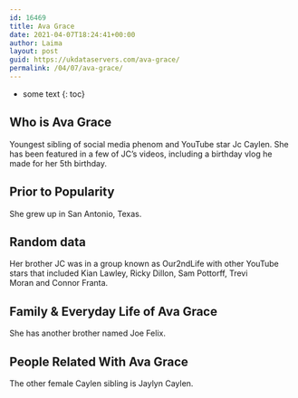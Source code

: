 ```yaml
---
id: 16469
title: Ava Grace
date: 2021-04-07T18:24:41+00:00
author: Laima
layout: post
guid: https://ukdataservers.com/ava-grace/
permalink: /04/07/ava-grace/
---
```


* some text
{: toc}


## Who is Ava Grace
                  
                  
                  
Youngest sibling of social media phenom and YouTube star Jc Caylen. She has been featured in a few of JC&#8217;s videos, including a birthday vlog he made for her 5th birthday.
                  
              
            
              
            
                
                
                
## Prior to Popularity
                  
                  
                  
She grew up in San Antonio, Texas.
                  
              
            
              
            
                
                
                
## Random data
                  
                  
                  
Her brother JC was in a group known as Our2ndLife with other YouTube stars that included Kian Lawley, Ricky Dillon, Sam Pottorff, Trevi Moran and Connor Franta.
                  
              
            
              
            
                
                
                
## Family & Everyday Life of Ava Grace
                  
                  
                  
She has another brother named Joe Felix.
                  
              
            
              
            
                
                
                
## People Related With Ava Grace
                  
                  
                  
The other female Caylen sibling is Jaylyn Caylen.
                  
              
            
              
            
                
              
            
              
              
            
            
              
            
          
          
          